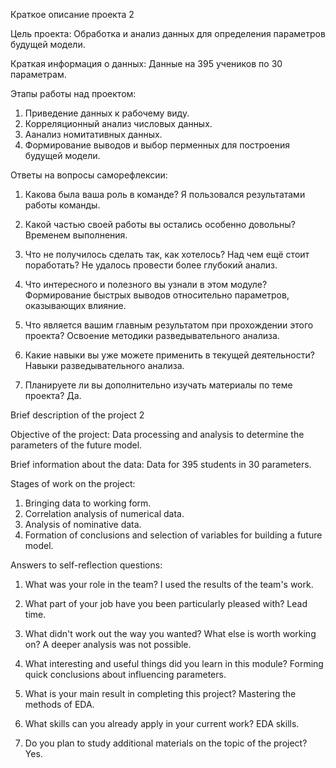 Краткое описание проекта 2

Цель проекта: 
Обработка и анализ данных для определения параметров будущей модели.

Краткая информация о данных:
Данные на 395 учеников по 30 параметрам.

Этапы работы над проектом:
1. Приведение данных к рабочему виду.
2. Корреляционный анализ числовых данных.
3. Аанализ номитативных данных.
4. Формирование выводов и выбор перменных для построения будущей модели.

Ответы на вопросы саморефлексии:

1. Какова была ваша роль в команде?
Я пользовался результатами работы команды.

2. Какой частью своей работы вы остались особенно довольны?
Временем выполнения.

3. Что не получилось сделать так, как хотелось? Над чем ещё стоит поработать?
Не удалось провести более глубокий анализ.

4. Что интересного и полезного вы узнали в этом модуле?
Формирование быстрых выводов относительно параметров, оказывающих влияние.

5. Что является вашим главным результатом при прохождении этого проекта?
Освоение методики разведывательного анализа.

6. Какие навыки вы уже можете применить в текущей деятельности?
Навыки разведывательного анализа.

7. Планируете ли вы дополнительно изучать материалы по теме проекта?
Да.


Brief description of the project 2

Objective of the project:
Data processing and analysis to determine the parameters of the future model.

Brief information about the data:
Data for 395 students in 30 parameters.

Stages of work on the project:
1. Bringing data to working form.
2. Correlation analysis of numerical data.
3. Analysis of nominative data.
4. Formation of conclusions and selection of variables for building a future model.

Answers to self-reflection questions:

1. What was your role in the team?
I used the results of the team's work.

2. What part of your job have you been particularly pleased with?
Lead time.

3. What didn't work out the way you wanted? What else is worth working on?
A deeper analysis was not possible.

4. What interesting and useful things did you learn in this module?
Forming quick conclusions about influencing parameters.

5. What is your main result in completing this project?
Mastering the methods of EDA.

6. What skills can you already apply in your current work?
EDA skills.

7. Do you plan to study additional materials on the topic of the project?
Yes.